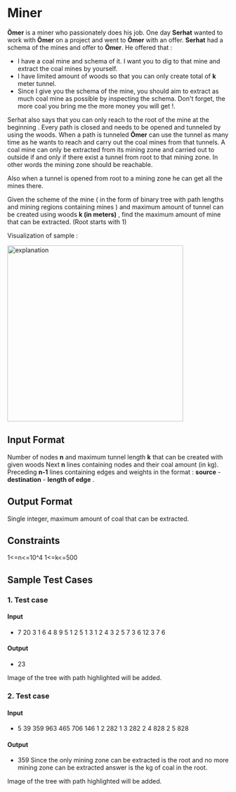 # Miner 

  

**Ömer** is a miner who passionately does his job. One day **Serhat** wanted to work with **Ömer** on a project and went to **Ömer** with an offer. **Serhat**  had a schema of the mines and offer to **Ömer**. He offered that :

- I have a coal mine and schema of it. I want you to dig to that mine and extract the coal mines by yourself.
- I have limited amount of woods so that you can only create total of **k** meter tunnel.  
- Since I give you the schema of the mine, you should aim to extract as much coal mine as possible by inspecting the schema. Don't forget, the more coal you bring me the more money you will get !.
 
Serhat also says that you can only reach to the root of the mine at the beginning . Every path is closed and needs to be opened and tunneled by using the woods. When a path is tunneled **Ömer** can use the tunnel as many time as he wants to reach and carry out the coal mines from that tunnels.
A coal mine can only be extracted from its mining zone and carried out to outside if and only if there exist a tunnel from root to that mining zone. In other words the mining zone should be reachable.

Also when a tunnel is opened from root to a mining zone he can get all the mines there.

Given the scheme of the mine ( in the form of binary tree with path lengths and mining regions containing mines ) and maximum amount of tunnel can be created using woods **k (in meters)** , find the maximum amount of mine that can be extracted. (Root starts with 1) 

Visualization of sample : 

<a href="https://imgbb.com/"><img src="https://i.ibb.co/tL63BdB/explanation.png" alt="explanation" border="0" width="400" height="400"></a>


## Input Format

Number of nodes **n** and maximum tunnel length **k**  that can be created with given woods
Next **n** lines containing nodes and their coal amount (in kg).
Preceding **n-1**  lines containing edges and weights  in the format :  **source** - **destination** - **length of edge** .


## Output Format
Single integer, maximum amount of coal that can be extracted.


## Constraints 
1<=n<=10^4
1<=k<=500

## Sample Test Cases

### 1. Test case
#### Input
- 7 20
3 1 6 4 8 9 5
1 2 5
1 3 1
2 4 3
2 5 7
3 6 12
3 7 6
#### Output
- 23

Image of the tree with path highlighted will be added.




### 2. Test case
#### Input
- 5 39
359 963 465 706 146 
1 2 282
1 3 282
2 4 828
2 5 828

#### Output
- 359 
Since the only mining zone can be extracted is the root and no more mining zone can be extracted answer is the kg of coal in the root.

Image of the tree with path highlighted will be added.


